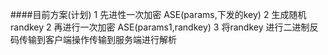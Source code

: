 ####目前方案(计划)
1 先进性一次加密 ASE(params,下发的key)
2 生成随机randkey
2 再进行一次加密 ASE(params1,randkey)
3 将randkey 进行二进制反码传输到客户端操作传输到服务端进行解析